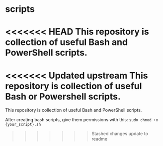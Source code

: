 # scripts
<<<<<<< HEAD
This repository is collection of useful Bash and PowerShell scripts.
=======
<<<<<<< Updated upstream
This repository is collection of useful Bash or Powershell scripts.
=======
This repository is collection of useful Bash and PowerShell scripts.

After creating bash scripts, give them permissions with this:
`sudo chmod +x {your_script}.sh`
>>>>>>> Stashed changes
>>>>>>> update to readme

